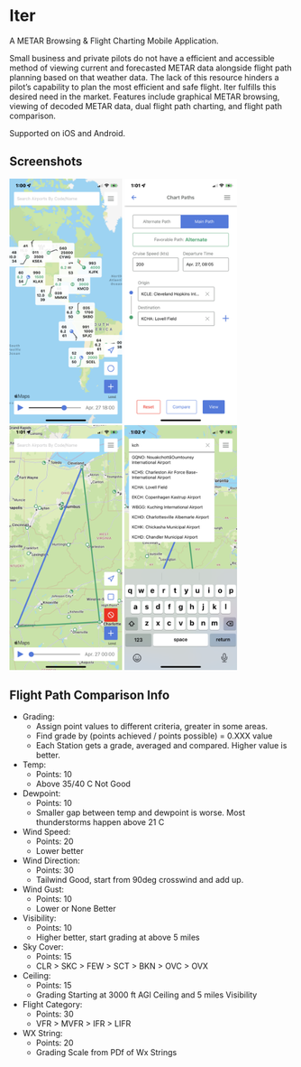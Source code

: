 # Iter
A METAR Browsing &amp; Flight Charting Mobile Application.

Small business and private pilots do not have a
efficient and accessible method of viewing current and forecasted
METAR data alongside flight path planning based on that
weather data. The lack of this resource hinders a pilot’s capability
to plan the most efficient and safe flight. Iter fulfills this
desired need in the market. Features include graphical METAR
browsing, viewing of decoded METAR data, dual flight path
charting, and flight path comparison.

Supported on iOS and Android.

## Screenshots
<section>
    <img src="./Marketing/App_Images/Large_Zoom_Forecasted.PNG" width="200px" />
    <img src="./Marketing/App_Images/Compared_Result.PNG" width="200px" />
    <img src="./Marketing/App_Images/View_Paths.PNG" width="200px" />
    <img src="./Marketing/App_Images/Search_Dropdown.PNG" width="200px" />
</section>

## Flight Path Comparison Info
- Grading:
    - Assign point values to different criteria, greater in some areas.
    - Find grade by (points achieved / points possible) = 0.XXX value
    - Each Station gets a grade, averaged and compared. Higher value is better.
- Temp:
    - Points: 10
    - Above 35/40 C Not Good
- Dewpoint:
    - Points: 10
    - Smaller gap between temp and dewpoint is worse. Most thunderstorms happen above 21 C
- Wind Speed:
    - Points: 20
    - Lower better
- Wind Direction:
    - Points: 30
    - Tailwind Good, start from 90deg crosswind and add up.
- Wind Gust:
    - Points: 10
    - Lower or None Better
- Visibility:
    - Points: 10
    - Higher better, start grading at above 5 miles
- Sky Cover:
    - Points: 15
    - CLR > SKC > FEW > SCT > BKN > OVC > OVX
- Ceiling:
    - Points: 15
    - Grading Starting at 3000 ft AGl Ceiling and 5 miles Visibility
- Flight Category:
    - Points: 30
    - VFR > MVFR > IFR > LIFR
- WX String:
    - Points: 20
    - Grading Scale from PDf of Wx Strings
